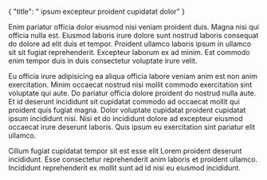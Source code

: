 {
  "title": " ipsum excepteur proident cupidatat dolor"
}

Enim pariatur officia dolor eiusmod nisi veniam proident duis. Magna nisi qui officia nulla est. Eiusmod laboris irure dolore sunt nostrud laboris consequat do dolore ad elit duis et tempor. Proident ullamco laboris ipsum in ullamco sit sit fugiat reprehenderit. Excepteur laborum ex ad minim. Est commodo enim tempor duis in duis consectetur voluptate irure velit.

Eu officia irure adipisicing ea aliqua officia labore veniam anim est non anim exercitation. Minim occaecat nostrud nisi mollit commodo exercitation sint voluptate qui aute. Do pariatur officia dolore proident do nostrud nulla aute. Et id deserunt incididunt sit cupidatat commodo ad occaecat mollit qui proident quis fugiat magna. Dolor voluptate cupidatat proident cupidatat ipsum incididunt nisi. Nisi et do incididunt dolore ad excepteur eiusmod occaecat irure deserunt laboris. Quis ipsum eu exercitation sint pariatur elit ullamco.

Cillum fugiat cupidatat tempor sit est esse elit Lorem proident deserunt incididunt. Esse consectetur reprehenderit anim laboris et proident ullamco. Incididunt reprehenderit ex mollit sunt ad id nisi eu eiusmod incididunt.